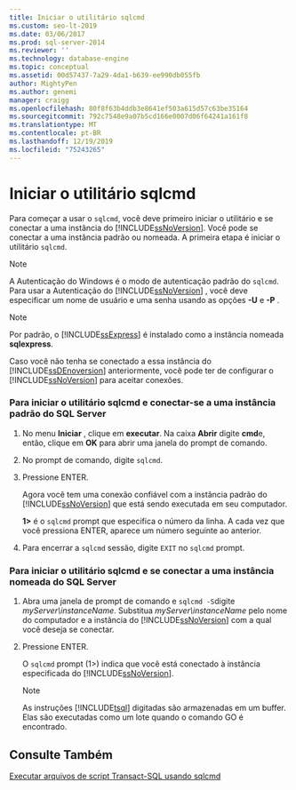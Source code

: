 ```yaml
---
title: Iniciar o utilitário sqlcmd
ms.custom: seo-lt-2019
ms.date: 03/06/2017
ms.prod: sql-server-2014
ms.reviewer: ''
ms.technology: database-engine
ms.topic: conceptual
ms.assetid: 00d57437-7a29-4da1-b639-ee990db055fb
author: MightyPen
ms.author: genemi
manager: craigg
ms.openlocfilehash: 80f8f63b4ddb3e8641ef503a615d57c63be35164
ms.sourcegitcommit: 792c7548e9a07b5cd166e0007d06f64241a161f8
ms.translationtype: MT
ms.contentlocale: pt-BR
ms.lasthandoff: 12/19/2019
ms.locfileid: "75243265"
---
```

# <a name="start-the-sqlcmd-utility"></a>Iniciar o utilitário sqlcmd
  Para começar a usar o `sqlcmd`, você deve primeiro iniciar o utilitário e se conectar a uma instância do [!INCLUDE[ssNoVersion](../../includes/ssnoversion-md.md)]. Você pode se conectar a uma instância padrão ou nomeada. A primeira etapa é iniciar o utilitário `sqlcmd`.  
  
> [!NOTE]  
>  A Autenticação do Windows é o modo de autenticação padrão do `sqlcmd`. Para usar a Autenticação do [!INCLUDE[ssNoVersion](../../includes/ssnoversion-md.md)] , você deve especificar um nome de usuário e uma senha usando as opções **-U** e **-P** .  
  
> [!NOTE]  
>  Por padrão, o [!INCLUDE[ssExpress](../../includes/ssexpress-md.md)] é instalado como a instância nomeada **sqlexpress**.  
  
 Caso você não tenha se conectado a essa instância do [!INCLUDE[ssDEnoversion](../../includes/ssdenoversion-md.md)] anteriormente, você pode ter de configurar o [!INCLUDE[ssNoVersion](../../includes/ssnoversion-md.md)] para aceitar conexões.  
  
### <a name="to-start-the-sqlcmd-utility-and-connect-to-a-default-instance-of-sql-server"></a>Para iniciar o utilitário sqlcmd e conectar-se a uma instância padrão do SQL Server  
  
1.  No menu **Iniciar** , clique em **executar**. Na caixa **Abrir** digite **cmd**e, então, clique em **OK** para abrir uma janela do prompt de comando.  
  
2.  No prompt de comando, digite `sqlcmd`.  
  
3.  Pressione ENTER.  
  
     Agora você tem uma conexão confiável com a instância padrão do [!INCLUDE[ssNoVersion](../../includes/ssnoversion-md.md)] que está sendo executada em seu computador.  
  
     **1>** é o `sqlcmd` prompt que especifica o número da linha. A cada vez que você pressiona ENTER, aparece um número seguinte ao anterior.  
  
4.  Para encerrar a `sqlcmd` sessão, digite `EXIT` no `sqlcmd` prompt.  
  
### <a name="to-start-the-sqlcmd-utility-and-connect-to-a-named-instance-of-sql-server"></a>Para iniciar o utilitário sqlcmd e se conectar a uma instância nomeada do SQL Server  
  
1.  Abra uma janela de prompt de comando e `sqlcmd -S`digite *myServer\instanceName*. Substitua *myServer\instanceName* pelo nome do computador e a instância do [!INCLUDE[ssNoVersion](../../includes/ssnoversion-md.md)] com a qual você deseja se conectar.  
  
2.  Pressione ENTER.  
  
     O `sqlcmd` prompt (1>) indica que você está conectado à instância especificada do [!INCLUDE[ssNoVersion](../../includes/ssnoversion-md.md)].  
  
    > [!NOTE]  
    >  As instruções [!INCLUDE[tsql](../../includes/tsql-md.md)] digitadas são armazenadas em um buffer. Elas são executadas como um lote quando o comando GO é encontrado.  
  
## <a name="see-also"></a>Consulte Também  
 [Executar arquivos de script Transact-SQL usando sqlcmd](sqlcmd-run-transact-sql-script-files.md)  
  
  
